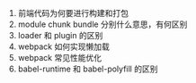 1. 前端代码为何要进行构建和打包
2. module chunk bundle 分别什么意思，有何区别
3. loader 和 plugin 的区别
4. webpack 如何实现懒加载
5. webpack 常见性能优化
6. babel-runtime 和 babel-polyfill 的区别